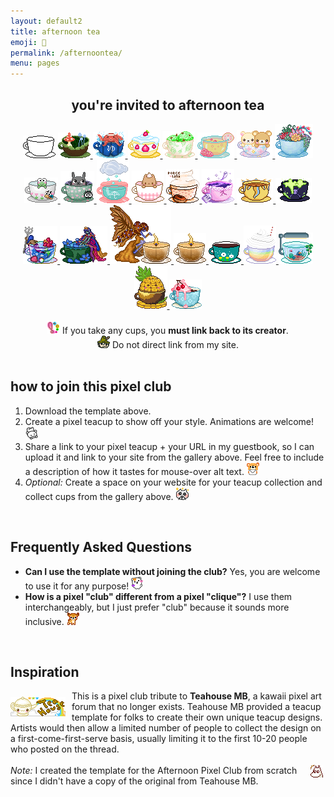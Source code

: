```yaml
---
layout: default2
title: afternoon tea
emoji: 🍵
permalink: /afternoontea/
menu: pages
---
```

<center>
    <h2>you're invited to afternoon tea</h2>
    <img src="/graphics/teahouse/teacup/template-lostletters.png" title="this is the template made by Lost Letters"/>
    <a href="https://lostletters.neocities.org/index.html">
        <img src="/graphics/teahouse/teacup/mush-lostletters.png" title="tastes a bit earthy - made by Lost Letters"/>
    </a>
    <a href="https://lostletters.neocities.org/index.html">
        <img src="/graphics/teahouse/teacup/takoonsen-lostletters.png" title="tastes like salt water - made by Lost Letters"/>
    </a>
        <a href="https://lostletters.neocities.org/index.html">
    <img src="/graphics/teahouse/teacup/shortcake-lostletters.png" title="tastes like strawberry shortcake - made by Lost Letters"/>
    </a>
    <a target="_blank" href="https://floral-tears.neocities.org/">
        <img src="/graphics/teahouse/teacup/MintChocoTea-floral-tears.png" title="tastes like mint tea with a hint of chocolate, definitely not icecream at all - made by floral tears"/>
    </a>
    <a target="_blank" href="http://pastelhello.com">
        <img src="/graphics/teahouse/teacup/teacup-pastellhell.gif" title="tastes like lemon rose - made by pastelhell">
    </a>
    <a target="_blank" href="https://artwork.neocities.org/">
        <img src="/graphics/teahouse/teacup/artworkbearteacup.gif" title="tastes like mixed berries - made by artwork">
    </a>
    <a target="_blank" href="https://artwork.neocities.org/">
        <img src="/graphics/teahouse/teacup/artworksucculent.gif" title="tastes like savory succulents - made by artwork">
    </a>
    <a target="_blank" href="https://artwork.neocities.org/">
        <img src="/graphics/teahouse/teacup/artworkteakeroppi.gif" title="tastes poisonous - made by artwork">
    </a>
    <a target="_blank" href="https://artwork.neocities.org/">
        <img src="/graphics/teahouse/teacup/artworkteatotoro.gif" title="tastes like soot - made by artwork">
    </a>
    <a target="_blank" href="http://pastelhello.com">
        <img src="/graphics/teahouse/teacup/stormtea-pastelhell.gif" title="tastes like rain - made by pastelhell">
    </a>
    <a target="_blank" href="https://arunyi.art/">
        <img src="/graphics/teahouse/teacup/teacup-by-arunyi.gif" title="made by arunyi">
    </a>
    <a target="_blank" href="https://porce-lana.blogspot.com/">
        <img src="/graphics/teahouse/teacup/chocolatemocha-porce-lana.gif" title="tastes like chocolate mocha with whipped cream - made by Lana">
    </a>
    <a target="_blank" href="https://hillhouse.neocities.org/">
        <img src="/graphics/teahouse/teacup/hillhouse-teacup.png" title="tastes like lavender & arsenic - made by hill house">
    </a>
    <a target="_blank" href="https://mikaorangeart.neocities.org/">
        <img src="/graphics/teahouse/teacup/sun-mika.png" title="tastes like the alchemical essence of the Sun - made by Mika">
    </a>
    <a target="_blank" href="https://mikaorangeart.neocities.org/">
        <img src="/graphics/teahouse/teacup/poison-mika.png" title="tastes like... oh dear maybe you shouldn't find out - made by Mika">
    </a>
    <a target="_blank" href="https://desertjaguar.casa/">
        <img src="/graphics/teahouse/teacup/thelastmelon-cupmermaid.png" title="made by JN">
    </a>
    <a target="_blank" href="https://desertjaguar.casa/">
        <img src="/graphics/teahouse/teacup/thelastmelon-cupfairy.png" title="made by JN">
    </a>
    <a target="_blank" href="https://desertjaguar.casa/">
        <img src="/graphics/teahouse/teacup/thelastmelon-cupflamefairy.png" title="made by JN">
    </a>
    <a target="_blank" href="https://desertjaguar.casa/">
        <img src="/graphics/teahouse/teacup/thelastmelon-cupflame.png" title="made by JN">
    </a>
    <a target="_blank" href="https://caichee.neocities.org/">
        <img src="/graphics/teahouse/teacup/caichee-dandelions.png" title="tastes like dandelion wishes - made by caichee">
    </a>
    <a target="_blank" href="https://starfighter.neocities.org/">
        <img src="/graphics/teahouse/teacup/starfighter-rainbow-shake.png" title="tastes like rainbow shake - made by Starfighter">
    </a>
    <a target="_blank" href="https://starfighter.neocities.org/">
        <img src="/graphics/teahouse/teacup/starfighter-tiny-company.gif" title="tastes like tiny company - made by Starfighter">
    </a>
    <a target="_blank" href="https://starfighter.neocities.org/">
        <img src="/graphics/teahouse/teacup/starfighter-pineapple.png" title="tastes like pineapple - made by Starfighter">
    </a>
    <a target="_blank" href="https://humanfinny.neocities.org/">
        <img src="/graphics/teahouse/teacup/humanfinny-cherry-cream.png" title="tastes like cherry cream - made by Finny">
    </a>
    <br>
    <br>
    <img src="/graphics/toy/emoticons/exclamation-point-pink-watercolor.gif">
    If you take any cups, you <b>must link back to its creator</b>. 
    <br>
    <img src="/graphics/toy/emoticons/side-eye-snufkin.gif">
    Do not direct link from my site.
</center>
<br>
<h2>how to join this pixel club</h2>
<ol>
    <li>
        Download the template above.
    </li>
    <li>
        Create a pixel teacup to show off your style. Animations are welcome! 
        <img src="/graphics/toy/emoticons/cute_bear.gif"> 
    </li>
    <li>
        Share a link to your pixel teacup + your URL in my guestbook, so I can upload it and link to your site from the gallery above. Feel free to include a description of how it tastes for mouse-over alt text. 
        <img src="/graphics/toy/emoticons/letter-bear.gif"> 
    </li>
    <li>
        <i>Optional:</i> Create a space on your website for your teacup collection and collect cups from the gallery above.
        <img src="/graphics/toy/emoticons/love_cat.gif"> 
    </li>
</ol>
<br>
<h2>Frequently Asked Questions</h2>
<ul>
    <li>
        <b>Can I use the template without joining the club?</b> Yes, you are welcome to use it for any purpose! 
        <img src="/graphics/toy/emoticons/love_bear.gif"> 
    </li>
    <li>
        <b>How is a pixel "club" different from a pixel "clique"?</b> I use them interchangeably, but I just prefer "club" because it sounds more inclusive. 
        <img src="/graphics/toy/emoticons/nod-deer.gif"> 
    </li>
</ul>
<br>
<h2>Inspiration</h2>
<img src="/graphics/linkout/teahouse.gif" style="margin: 10px 10px 0 0;" align="left" title="Teahouse MB 88x31 button"/>
This is a pixel club tribute to <b>Teahouse MB</b>, a kawaii pixel art forum that no longer exists. Teahouse MB provided a teacup template for folks to create their own unique teacup designs. Artists would then allow a limited number of people to collect the design on a first-come-first-serve basis, usually limiting it to the first 10-20 people who posted on the thread.
<br>
<br>
<img src="/graphics/toy/emoticons/shocked-moomin.gif" align="right" style="margin: 0 4px 0 0;" > 
<i>Note:</i> I created the template for the Afternoon Pixel Club from scratch since I didn't have a copy of the original from Teahouse MB.